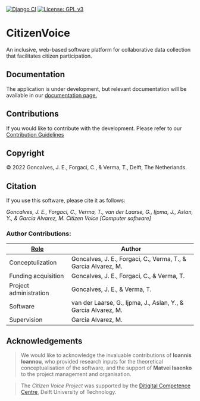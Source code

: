 [![Django CI](https://github.com/CUSP-Urban-Science-and-Policy/Citizen-Voice/actions/workflows/django-ci.yml/badge.svg)](https://github.com/CUSP-Urban-Science-and-Policy/Citizen-Voice/actions/workflows/django-ci.yml)
[![License: GPL v3](https://img.shields.io/badge/License-GPLv3-blue.svg)](https://www.gnu.org/licenses/gpl-3.0)
# CitizenVoice
An inclusive, web-based software platform for collaborative data collection that facilitates citizen participation.

## Documentation

The application is under development, but relevant documentation will be available in our [documentation page.](https://citizenvoice.readthedocs.io)

## Contributions

If you would like to contribute with the development. Please refer to our [Contribution Guidelines](CONTRIBUTING.md)

## Copyright

&copy; 2022 Goncalves, J. E., Forgaci, C., & Verma, T., Delft, The Netherlands. 

## Citation
If you use this software, please cite it as follows:

*Goncalves, J. E., Forgaci, C., Verma, T., van der Laarse, G., Ijpma, J., Aslan, Y., & Garcia Alvarez, M. Citizen Voice [Computer software]*

### Author Contributions:

| [Role](https://credit.niso.org/contributor-roles-defined/) | Author |
|------|--------|
| Conceptulization | Goncalves, J. E., Forgaci, C., Verma, T., & Garcia Alvarez, M. |
| Funding acquisition | Goncalves, J. E., Forgaci, C., & Verma, T.|
| Project administration | Goncalves, J. E., & Verma, T. |
| Software | van der Laarse, G., Ijpma, J., Aslan, Y., & Garcia Alvarez, M. |
| Supervision | Garcia Alvarez, M. |

## Acknowledgements

> We would like to acknowledge the invaluable contributions of **Ioannis Ioannou**, who provided research inputs for the theoretical conceptualisation of the software, and the support of **Matvei Isaenko** to the project management and organisation.

> The *Citizen Voice Project* was supported by the [Ditigital Competence Centre](https://dcc.tudelft.nl/), Delft University of Technology. 
